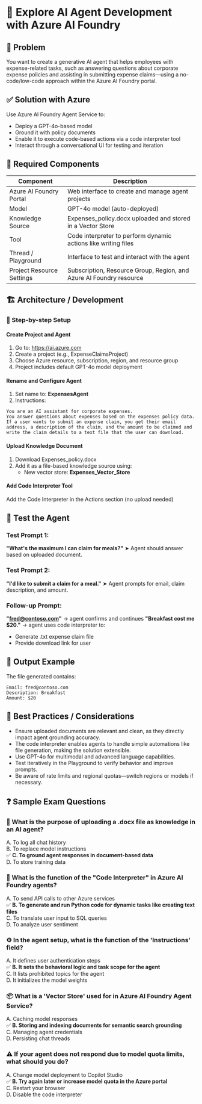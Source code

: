 # 🤖 Explore AI Agent Development with Azure AI Foundry

## 🛑 Problem
You want to create a generative AI agent that helps employees with expense-related tasks, such as answering questions about corporate expense policies and assisting in submitting expense claims—using a no-code/low-code approach within the Azure AI Foundry portal.

## ✅ Solution with Azure
Use Azure AI Foundry Agent Service to:

- Deploy a GPT-4o-based model
- Ground it with policy documents
- Enable it to execute code-based actions via a code interpreter tool
- Interact through a conversational UI for testing and iteration

## 🧩 Required Components

| Component | Description |
|-----------|-------------|
| Azure AI Foundry Portal | Web interface to create and manage agent projects |
| Model | GPT-4o model (auto-deployed) |
| Knowledge Source | Expenses_policy.docx uploaded and stored in a Vector Store |
| Tool | Code interpreter to perform dynamic actions like writing files |
| Thread / Playground | Interface to test and interact with the agent |
| Project Resource Settings | Subscription, Resource Group, Region, and Azure AI Foundry resource |

## 🏗️ Architecture / Development

### 🧱 Step-by-step Setup

#### Create Project and Agent
1. Go to: https://ai.azure.com
2. Create a project (e.g., ExpenseClaimsProject)
3. Choose Azure resource, subscription, region, and resource group
4. Project includes default GPT-4o model deployment

#### Rename and Configure Agent
1. Set name to: **ExpensesAgent**
2. Instructions:
```
You are an AI assistant for corporate expenses.
You answer questions about expenses based on the expenses policy data.
If a user wants to submit an expense claim, you get their email address, a description of the claim, and the amount to be claimed and write the claim details to a text file that the user can download.
```

#### Upload Knowledge Document
1. Download Expenses_policy.docx
2. Add it as a file-based knowledge source using:
   - New vector store: **Expenses_Vector_Store**

#### Add Code Interpreter Tool
Add the Code Interpreter in the Actions section (no upload needed)

## 🔄 Test the Agent

### Test Prompt 1:
**"What's the maximum I can claim for meals?"**
➤ Agent should answer based on uploaded document.

### Test Prompt 2:
**"I'd like to submit a claim for a meal."**
➤ Agent prompts for email, claim description, and amount.

### Follow-up Prompt:
**"fred@contoso.com"** → agent confirms and continues
**"Breakfast cost me $20."** → agent uses code interpreter to:
- Generate .txt expense claim file
- Provide download link for user

## 📁 Output Example
The file generated contains:
```
Email: fred@contoso.com
Description: Breakfast
Amount: $20
```

## 🧠 Best Practices / Considerations

- Ensure uploaded documents are relevant and clean, as they directly impact agent grounding accuracy.
- The code interpreter enables agents to handle simple automations like file generation, making the solution extensible.
- Use GPT-4o for multimodal and advanced language capabilities.
- Test iteratively in the Playground to verify behavior and improve prompts.
- Be aware of rate limits and regional quotas—switch regions or models if necessary.

## ❓ Sample Exam Questions

### 🧠 What is the purpose of uploading a .docx file as knowledge in an AI agent?
A. To log all chat history  
B. To replace model instructions  
✅ **C. To ground agent responses in document-based data**  
D. To store training data

### 💬 What is the function of the "Code Interpreter" in Azure AI Foundry agents?
A. To send API calls to other Azure services  
✅ **B. To generate and run Python code for dynamic tasks like creating text files**  
C. To translate user input to SQL queries  
D. To analyze user sentiment

### ⚙️ In the agent setup, what is the function of the 'Instructions' field?
A. It defines user authentication steps  
✅ **B. It sets the behavioral logic and task scope for the agent**  
C. It lists prohibited topics for the agent  
D. It initializes the model weights

### 📦 What is a 'Vector Store' used for in Azure AI Foundry Agent Service?
A. Caching model responses  
✅ **B. Storing and indexing documents for semantic search grounding**  
C. Managing agent credentials  
D. Persisting chat threads

### ⚠️ If your agent does not respond due to model quota limits, what should you do?
A. Change model deployment to Copilot Studio  
✅ **B. Try again later or increase model quota in the Azure portal**  
C. Restart your browser  
D. Disable the code interpreter